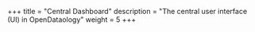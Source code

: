 +++
title = "Central Dashboard"
description = "The central user interface (UI) in OpenDataology"
weight = 5
+++
